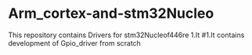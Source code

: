 # Arm_cortex-and-stm32Nucleo
This repository contains Drivers for stm32Nucleof446re
1.It
#1.It contains development of Gpio_driver from scratch
  
